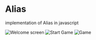 # Alias
implementation of Alias in javascript

![Welcome screen](https://pp.userapi.com/c840628/v840628520/2f5ab/HUqzHtYZdIY.jpg)
![Start Game](https://pp.userapi.com/c840628/v840628520/2f5a1/gaSkbH51Gaw.jpg)
![Game](https://pp.userapi.com/c840628/v840628520/2f597/xNVtDhP_dgY.jpg)
